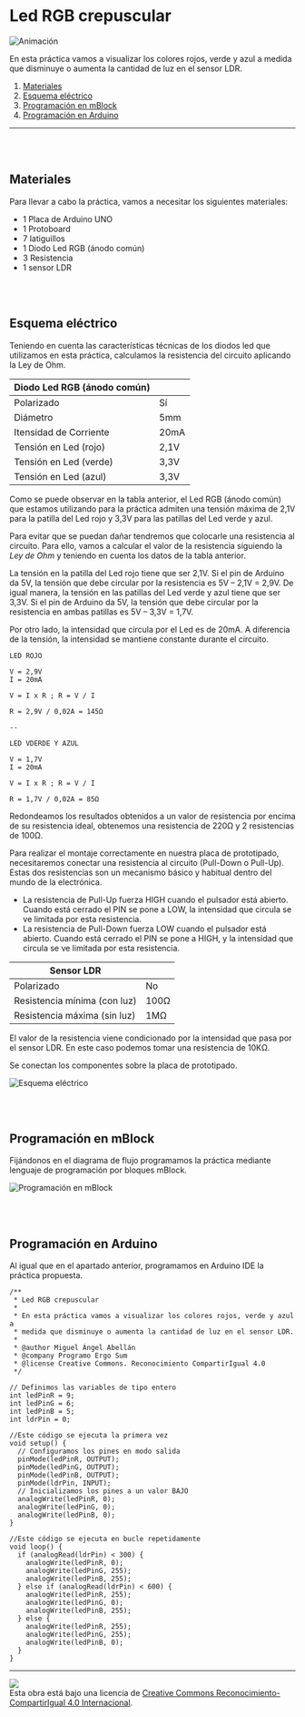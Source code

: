 # Led RGB crepuscular

![Animación](practica.gif)

En esta práctica vamos a visualizar los colores rojos, verde y azul a medida que disminuye o aumenta la cantidad de luz en el sensor LDR.

1.  [Materiales](#materiales)
2.  [Esquema eléctrico](#esquema-eléctrico)
3.  [Programación en mBlock](#programación-en-mBlock)
4.  [Programación en Arduino](#programación-en-arduino)



---


<br><br>


## Materiales

Para llevar a cabo la práctica, vamos a necesitar los siguientes materiales:
- 1 Placa de Arduino UNO
- 1 Protoboard
- 7 latiguillos
- 1 Diodo Led RGB (ánodo común)
- 3 Resistencia
- 1 sensor LDR


<br /><br />


## Esquema eléctrico

Teniendo en cuenta las características técnicas de los diodos led que utilizamos en esta práctica, calculamos la resistencia del circuito aplicando la Ley de Ohm.

| Diodo Led RGB (ánodo común)      |        |
| -------------------------------- | ------ |
| Polarizado                       | Sí     |
| Diámetro                         | 5mm    |
| Itensidad de Corriente           | 20mA   |
| Tensión en Led (rojo)            | 2,1V   |
| Tensión en Led (verde)           | 3,3V   |
| Tensión en Led (azul)            | 3,3V   |

Como se puede observar en la tabla anterior, el Led RGB (ánodo común) que estamos utilizando para la práctica admiten una tensión máxima de 2,1V para la patilla del Led rojo y 3,3V para las patillas del Led verde y azul. 

Para evitar que se puedan dañar tendremos que colocarle una resistencia al circuito. Para ello, vamos a calcular el valor de la resistencia siguiendo la *Ley de Ohm* y teniendo en cuenta los datos de la tabla anterior.

La tensión en la patilla del Led rojo tiene que ser 2,1V. Si el pin de Arduino da 5V, la tensión que debe circular por la resistencia es 5V – 2,1V = 2,9V. De igual manera, la tensión en las patillas del Led verde y azul tiene que ser 3,3V. Si el pin de Arduino da 5V, la tensión que debe circular por la resistencia en ambas patillas es 5V – 3,3V = 1,7V. 

Por otro lado, la intensidad que circula por el Led es de 20mA. A diferencia de la tensión, la intensidad se mantiene constante durante el circuito.


```
LED ROJO

V = 2,9V
I = 20mA

V = I x R ; R = V / I

R = 2,9V / 0,02A = 145Ω 

--

LED VDERDE Y AZUL

V = 1,7V
I = 20mA

V = I x R ; R = V / I

R = 1,7V / 0,02A = 85Ω 
```

Redondeamos los resultados obtenidos a un valor de resistencia por encima de su resistencia ideal, obtenemos una resistencia de 220Ω y 2 resistencias de 100Ω.

Para realizar el montaje correctamente en nuestra placa de prototipado, necesitaremos conectar una resistencia al circuito (Pull-Down o Pull-Up). Estas dos resistencias son un mecanismo básico y habitual dentro del mundo de la electrónica.
- La resistencia de Pull-Up fuerza HIGH cuando el pulsador está abierto. Cuando está cerrado el PIN se pone a LOW, la intensidad que circula se ve limitada por esta resistencia.
- La resistencia de Pull-Down fuerza LOW cuando el pulsador está abierto. Cuando está cerrado el PIN se pone a HIGH, y la intensidad que circula se ve limitada por esta resistencia.

| Sensor LDR                        |       |
| --------------------------------- | ----- |
| Polarizado                        | No    |
| Resistencia mínima (con luz)      | 100Ω  |
| Resistencia máxima (sin luz)      | 1MΩ   |

El valor de la resistencia viene condicionado por la intensidad que pasa por el sensor LDR. En este caso podemos tomar una resistencia de 10KΩ.

Se conectan los componentes sobre la placa de prototipado.

![Esquema eléctrico](fritzing.png)


<br /><br />


## Programación en mBlock

Fijándonos en el diagrama de flujo programamos la práctica mediante lenguaje de programación por bloques mBlock. 

![Programación en mBlock](mBlock.png)


<br /><br />


## Programación en Arduino

Al igual que en el apartado anterior, programamos en Arduino IDE la práctica propuesta.

```
/**
 * Led RGB crepuscular
 * 
 * En esta práctica vamos a visualizar los colores rojos, verde y azul a 
 * medida que disminuye o aumenta la cantidad de luz en el sensor LDR.
 * 
 * @author Miguel Ángel Abellán
 * @company Programo Ergo Sum
 * @license Creative Commons. Reconocimiento CompartirIgual 4.0
 */

// Definimos las variables de tipo entero
int ledPinR = 9;
int ledPinG = 6;
int ledPinB = 5;
int ldrPin = 0;

//Este código se ejecuta la primera vez
void setup() {
  // Configuramos los pines en modo salida
  pinMode(ledPinR, OUTPUT);
  pinMode(ledPinG, OUTPUT);
  pinMode(ledPinB, OUTPUT);
  pinMode(ldrPin, INPUT);
  // Inicializamos los pines a un valor BAJO
  analogWrite(ledPinR, 0);
  analogWrite(ledPinG, 0);
  analogWrite(ledPinB, 0);
}

//Este código se ejecuta en bucle repetidamente
void loop() {
  if (analogRead(ldrPin) < 300) {
    analogWrite(ledPinR, 0);
    analogWrite(ledPinG, 255);
    analogWrite(ledPinB, 255);
  } else if (analogRead(ldrPin) < 600) {
    analogWrite(ledPinR, 255);
    analogWrite(ledPinG, 0);
    analogWrite(ledPinB, 255);
  } else {
    analogWrite(ledPinR, 255);
    analogWrite(ledPinG, 255);
    analogWrite(ledPinB, 0);
  }
}
```



---



<img src="http://i.creativecommons.org/l/by-sa/4.0/88x31.png" /><br>
Esta obra está bajo una licencia de [Creative Commons Reconocimiento-CompartirIgual 4.0 Internacional](https://creativecommons.org/licenses/by-sa/4.0/deed.es_ES).